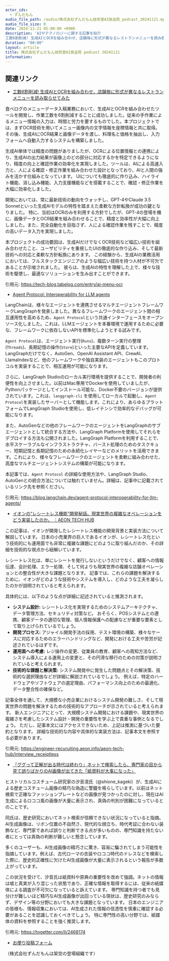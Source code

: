 ```yaml
---
actor_ids:
  - ずんだもん
audio_file_path: /audio/株式会社ずんだもん技術室AI放送局_podcast_20241121.mp3
audio_file_size: 0
date: 2024-11-21 05:00:00 +0900
description: 'AIやテクノロジーに関する記事を紹介  
工数6割削減! 生成AIとOCRを組み合わせ、店舗毎に形式が異なるレストランメニューを読み取らせてみた、Agent Protocol: Interoperability for LLM agents、イオンの“レシートレス機能”開発秘話。現実世界の複雑なオペレーションをどう実装したのか。 ｜AEON TECH HUB、『ググって正解が出る時代は終わり』ネットで検索したら、専門家の目から見て誤りばかりのAI画像が出てきた「紙資料が大事になった」'
duration: "00:00"
layout: article
title: 株式会社ずんだもん技術室AI放送局 podcast 20241121
information: 
---
```


## 関連リンク


- [工数6割削減! 生成AIとOCRを組み合わせ、店舗毎に形式が異なるレストランメニューを読み取らせてみた](https://tech-blog.tabelog.com/entry/ai-menu-ocr)  



食べログのメニューデータ入稿業務において、生成AIとOCRを組み合わせたツールを開発し、作業工数を6割削減することに成功しました。従来の手作業によるメニュー情報の入力は、時間と労力を要するものでした。本プロジェクトでは、まずOCR技術を用いてメニュー画像内の文字情報を座標情報と共に取得。その後、生成AIにOCR結果と画像データを渡し、料理名と価格を抽出し、入力フォームへ自動入力するシステムを構築しました。

生成AI単体では精度の問題がありましたが、OCRによる位置情報との連携により、生成AIの出力結果が画像上のどの部分に対応するかを特定できるようになり、精度の向上と確認作業の効率化を実現しました。ツールは、AIによる高速入力と、人による確認・修正作業を組み合わせた設計となっており、AIと人間の強みを活かす仕組みとなっています。  UIについても徹底的に作り込み、ハイライト機能、消し込み機能、入力支援機能などを搭載することで、確認・修正作業を大幅に効率化しました。

開発においては、常に最新技術の動向をウォッチし、GPT-4やClaude 3.5 Sonnetといった生成AIモデルの特性を踏まえた柔軟な方針転換が成功の鍵となりました。  特に、当初はOCRのみを利用する方針でしたが、GPT-4の登場を機に、画像データとOCR結果を組み合わせることで、精度と効率性が大幅に向上しました。また、完全自動化を目指さず、人による確認作業を残すことで、精度の高いデータ入力を実現しました。

本プロジェクトの成功要因は、生成AIだけでなくOCR技術など幅広い技術を組み合わせたこと、ユーザビリティを重視したUIの徹底的な作り込み、そして最新技術への対応と柔軟な方針転換にあります。  この経験から、生成AIの業務活用においては、フルスタックエンジニアのような幅広い技術を持つ人材が不可欠であることが示唆されました。  彼らは、生成AIの特性を理解した上で、様々な技術を駆使し、最適なソリューションを生み出すことができます。


引用元: https://tech-blog.tabelog.com/entry/ai-menu-ocr


- [Agent Protocol: Interoperability for LLM agents](https://blog.langchain.dev/agent-protocol-interoperability-for-llm-agents/)  



LangChainは、様々なエージェントを連携させるマルチエージェントフレームワークLangGraphを発表しました。異なるフレームワークのエージェント間の相互運用性を高めるため、`Agent Protocol`という共通インターフェースをオープンソース化しました。これは、LLMエージェントを本番環境で運用するために必要な、フレームワークに依存しないAPIを標準化しようとする試みです。

`Agent Protocol`は、エージェント実行(`Runs`)、複数ターン実行の整理(`Threads`)、長期記憶の操作(`Store`)といった主要なAPIを定義しています。LangGraphだけでなく、AutoGen、OpenAI Assistant API、CrewAI、LlamaIndexなど、他のフレームワークや独自実装のエージェントもこのプロトコルを実装することで、相互運用が可能になります。

さらに、LangGraph Studioのローカル実行環境を提供することで、開発者の利便性を向上させました。以前はMac専用でDockerを使用していましたが、Pythonパッケージとしてインストール可能な、Docker不要のバージョンが提供されています。これは、`langgraph-cli` を使用してローカルで起動し、`Agent Protocol`を実装したサーバーとして機能します。これにより、あらゆるプラットフォームでLangGraph Studioを使用し、低レイテンシで効率的なデバッグが可能になります。

また、AutoGenなどの他のフレームワークのエージェントをLangGraphのサブエージェントとして統合する方法や、LangGraph Platformを使用してそれらをデプロイする方法も公開されました。LangGraph Platformを利用することで、水平スケーラブルなインフラストラクチャ、バースト処理のためのタスクキュー、短期記憶と長期記憶のための永続化レイヤーなどのメリットを活用できます。これにより、様々なフレームワークのエージェントを柔軟に組み合わせた、高度なマルチエージェントシステムの構築が可能になります。


本記事では、`Agent Protocol` の詳細な使用方法や、LangGraph Studio、AutoGenとの統合方法については触れていません。詳細は、記事中に記載されているリンク先を参照ください。


引用元: https://blog.langchain.dev/agent-protocol-interoperability-for-llm-agents/


- [イオンの“レシートレス機能”開発秘話。現実世界の複雑なオペレーションをどう実装したのか。 ｜AEON TECH HUB](https://engineer-recuruiting.aeon.info/aeon-tech-hub/interview_receiptless)  



この記事は、イオンが開発したレシートレス機能の開発背景と実装方法について解説しています。  日本の小売業界の巨人であるイオンが、レシートレス化という技術的にも運用面でも非常に複雑な課題にどのように取り組んだのか、その詳細を技術的な視点から紐解いています。

レシートレス化は、単にレシートを発行しないというだけでなく、顧客への情報伝達、会計処理、エラー処理、そして何よりも現実世界の複雑な店舗オペレーションとの整合性が大きな課題となります。  記事では、これらの課題を解決するために、イオンがどのような技術やシステムを導入し、どのような工夫を凝らしたのかが説明されていると考えられます。

具体的には、以下のような点が詳細に記述されていると推測されます。

* **システム設計:** レシートレス化を実現するためのシステムアーキテクチャ、データ管理方法、セキュリティ対策など。  おそらく、POSシステムとの連携、顧客データの適切な管理、個人情報保護への配慮などが重要な要素として取り上げられているでしょう。
* **開発プロセス:** アジャイル開発手法の採用、テスト環境の構築、様々なケースに対応するためのエラーハンドリングなど、開発における工夫や苦労が記述されているはずです。
* **運用面への考慮:**  レジ操作の変更、従業員の教育、顧客への周知方法など、システム導入による運用上の変更と、その円滑な移行のための対策が説明されていると考えられます。
* **技術的な課題と解決策:**  システム開発中に発生した問題点とその解決策、技術的な選択理由などが詳細に解説されているでしょう。  例えば、特定のハードウェアやソフトウェアの選定理由、パフォーマンス向上のための最適化、データ整合性の確保など。

記事全体を通して、大規模な小売企業におけるシステム開発の難しさ、そして現実世界の問題を解決するための技術的なアプローチが示されていると考えられます。 新人エンジニアにとって、大規模システム開発における課題や、現実世界の複雑さを考慮したシステム設計・開発の重要性を学ぶ上で貴重な事例となるでしょう。  ただし、記事本文にはアクセスできないため、上記は推測に基づいた要約となります。  詳細な技術的な内容や具体的な実装方法は、記事本文を参照する必要があります。


引用元: https://engineer-recuruiting.aeon.info/aeon-tech-hub/interview_receiptless


- [『ググって正解が出る時代は終わり』ネットで検索したら、専門家の目から見て誤りばかりのAI画像が出てきた「紙資料が大事になった」](https://togetter.com/li/2468174)  



ヒストリカルコスチューム研究家の汐音凛氏（@shione_kageki）が、生成AIによる歴史コスチューム画像の精巧な偽造に警鐘を鳴らしています。以前はネット検索で正確なファッションプレートなどの画像が見つかったのに対し、現在はAI生成によるロココ風の画像が大量に表示され、真偽の判別が困難になっているとのことです。

同氏は、歴史研究においてネット検索が信頼できない状況になっていると指摘。AI生成画像は、リボン位置の不自然さ、現代的な顔立ち、時代考証に合わない装飾など、専門家であれば誤りと判断できる点が多いものの、専門知識を持たない者にとっては真偽の判断が難しいと懸念しています。

多くのユーザーも、AI生成画像の精巧さに驚き、容易に騙されてしまう可能性を指摘しています。例えば、古代ローマの衣装やロココ時代のドレスなどを検索した際に、歴史的正確性に欠けたAI生成画像が大量に表示されるという報告が多数上がっています。

この状況を受けて、汐音氏は紙資料や原典の重要性を改めて強調。ネットの情報は嘘と真実が入り混じった状態であり、正確な情報を取得するには、従来の紙媒体による調査が不可欠になっていると訴えています。  専門知識を持つ者でも見分けが難しいほど精巧なAI生成画像が出回っている現状は、歴史研究のみならず、デザイン等の分野においても大きな課題となっています。  日本のエンジニアの皆様も、情報収集においては、AI生成された情報の信憑性を慎重に確認する必要があることを認識しておくべきでしょう。  特に専門性の高い分野では、紙媒体の資料を参照することを強く推奨します。


引用元: https://togetter.com/li/2468174



- [お便り投稿フォーム](https://forms.gle/ffg4JTfqdiqK62qf9)

（株式会社ずんだもんは架空の登場組織です）
